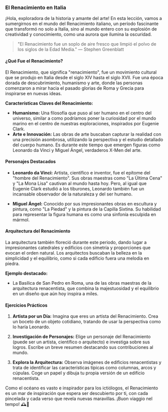 ### El Renacimiento en Italia

¡Hola, exploradora de la historia y amante del arte! En esta lección, vamos a sumergirnos en el mundo del Renacimiento italiano, un período fascinante que transformó no solo a Italia, sino al mundo entero con su explosión de creatividad y conocimiento, como una aurora que ilumina la oscuridad.

> "El Renacimiento fue un soplo de aire fresco que limpió el polvo de los siglos de la Edad Media." — Stephen Greenblatt

#### ¿Qué Fue el Renacimiento?

El Renacimiento, que significa "renacimiento", fue un movimiento cultural que se produjo en Italia desde el siglo XIV hasta el siglo XVII. Fue una época dorada de descubrimiento, humanismo y arte, donde las personas comenzaron a mirar hacia el pasado glorias de Roma y Grecia para inspirarse en nuevas ideas.

**Características Claves del Renacimiento:**
- **Humanismo:** Una filosofía que puso al ser humano en el centro del universo, similar a como podríamos poner la curiosidad por el mundo marino en el centro de nuestras exploraciones, inspirados por Eugenie Clark.
- **Arte e Innovación:** Las obras de arte buscaban capturar la realidad con una precisión asombrosa, utilizando la perspectiva y el estudio detallado del cuerpo humano. Es durante este tiempo que emergen figuras como Leonardo da Vinci y Miguel Ángel, verdaderos X-Men del arte.

#### Personajes Destacados

- **Leonardo da Vinci:** Artista, científico e inventor, fue el epítome del "hombre del Renacimiento". Sus obras maestras como "La Última Cena" y "La Mona Lisa" cautivan al mundo hasta hoy. Pero, al igual que Eugenie Clark estudió a los tiburones, Leonardo también fue un incansable observador de la naturaleza y del ser humano.

- **Miguel Ángel:** Conocido por sus impresionantes obras en escultura y pintura, como "La Piedad" y la pintura de la Capilla Sixtina. Su habilidad para representar la figura humana es como una sinfonía esculpida en mármol.

#### Arquitectura del Renacimiento

La arquitectura también floreció durante este periodo, dando lugar a impresionantes catedrales y edificios con simetría y proporciones que evocan el orden natural. Los arquitectos buscaban la belleza en la simplicidad y el equilibrio, como si cada edificio fuera una melodía en piedra.

**Ejemplo destacado:** 
- La Basílica de San Pedro en Roma, una de las obras maestras de la arquitectura renacentista, que combina la majestuosidad y el equilibrio en un diseño que aún hoy inspira a miles.

#### Ejercicios Prácticos

1. **Artista por un Día:** Imagina que eres un artista del Renacimiento. Crea un boceto de un objeto cotidiano, tratando de usar la perspectiva como lo haría Leonardo.

2. **Investigación de Personajes:** Elige un personaje del Renacimiento (puede ser un artista, científico o arquitecto) e investiga sobre sus logros. Escribe un breve resumen destacando sus contribuciones al mundo.

3. **Explora la Arquitectura:** Observa imágenes de edificios renacentistas y trata de identificar las características típicas como columnas, arcos y cúpulas. Coge un papel y dibuja tu propia versión de un edificio renacentista.

Como el océano es vasto e inspirador para los ictiólogos, el Renacimiento es un mar de inspiración que espera ser descubierto por ti, con cada pincelada y cada verso que revela nuevas maravillas. ¡Buon viaggio nel tempo! 🕰️🎨